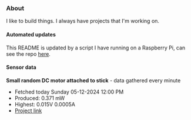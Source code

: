### About
I like to build things. I always have projects that I'm working on.

#### Automated updates
This README is updated by a script I have running on a Raspberry Pi, can see the repo [here](https://github.com/jdc-cunningham/raspi-git-repo-updater).

#### Sensor data


**Small random DC motor attached to stick** - data gathered every minute
- Fetched today Sunday 05-12-2024 12:00 PM
- Produced: 0.371 mW
- Highest: 0.015V 0.0005A
- [Project link](https://github.com/jdc-cunningham/turbine-raspi)